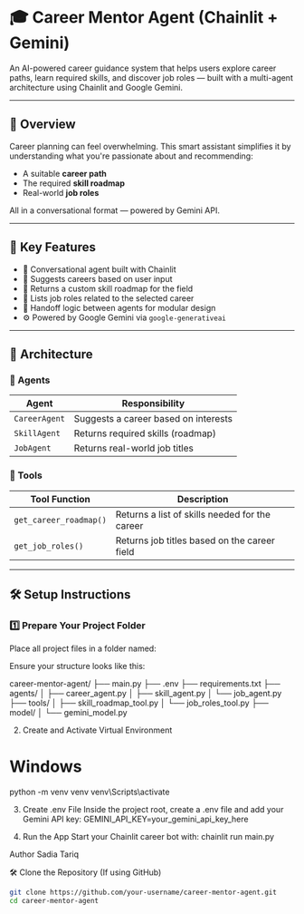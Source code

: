 # 🎓 Career Mentor Agent (Chainlit + Gemini)

An AI-powered career guidance system that helps users explore career paths, learn required skills, and discover job roles — built with a multi-agent architecture using Chainlit and Google Gemini.

---

## 🚀 Overview

Career planning can feel overwhelming. This smart assistant simplifies it by understanding what you're passionate about and recommending:
- A suitable **career path**
- The required **skill roadmap**
- Real-world **job roles**

All in a conversational format — powered by Gemini API.

---

## 🧠 Key Features

- 🤖 Conversational agent built with Chainlit
- 🎯 Suggests careers based on user input
- 📘 Returns a custom skill roadmap for the field
- 💼 Lists job roles related to the selected career
- 🔁 Handoff logic between agents for modular design
- ⚙️ Powered by Google Gemini via `google-generativeai`

---

## 🧱 Architecture

### 🔹 Agents

| Agent            | Responsibility                                |
|------------------|-----------------------------------------------|
| `CareerAgent`    | Suggests a career based on interests          |
| `SkillAgent`     | Returns required skills (roadmap)             |
| `JobAgent`       | Returns real-world job titles                 |

### 🔧 Tools

| Tool Function           | Description                                         |
|-------------------------|-----------------------------------------------------|
| `get_career_roadmap()`  | Returns a list of skills needed for the career      |
| `get_job_roles()`       | Returns job titles based on the career field        |

---

## 🛠️ Setup Instructions

### 1️⃣ Prepare Your Project Folder

Place all project files in a folder named:

Ensure your structure looks like this:

career-mentor-agent/
├── main.py
├── .env
├── requirements.txt
├── agents/
│ ├── career_agent.py
│ ├── skill_agent.py
│ └── job_agent.py
├── tools/
│ ├── skill_roadmap_tool.py
│ └── job_roles_tool.py
├── model/
│ └── gemini_model.py



2. Create and Activate Virtual Environment
# Windows
python -m venv venv
venv\Scripts\activate

3. Create .env File
Inside the project root, create a .env file and add your Gemini API key:
GEMINI_API_KEY=your_gemini_api_key_here

4. Run the App
Start your Chainlit career bot with:
chainlit run main.py

 Author
Sadia Tariq

🛠️ Clone the Repository (If using GitHub)

```bash
git clone https://github.com/your-username/career-mentor-agent.git
cd career-mentor-agent
